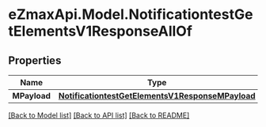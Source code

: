 
# eZmaxApi.Model.NotificationtestGetElementsV1ResponseAllOf

## Properties

Name | Type | Description | Notes
------------ | ------------- | ------------- | -------------
**MPayload** | [**NotificationtestGetElementsV1ResponseMPayload**](NotificationtestGetElementsV1ResponseMPayload.md) |  | 

[[Back to Model list]](../README.md#documentation-for-models)
[[Back to API list]](../README.md#documentation-for-api-endpoints)
[[Back to README]](../README.md)

